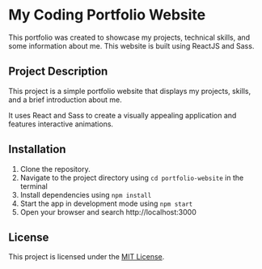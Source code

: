 # My Coding Portfolio Website

This portfolio was created to showcase my projects, technical skills, and some information about me. This website is built using ReactJS and Sass.

## Project Description

This project is a simple portfolio website that displays my projects, skills, and a brief introduction about me.

It uses React and Sass to create a visually appealing application and features interactive animations.

## Installation

1. Clone the repository.
2. Navigate to the project directory using ```cd portfolio-website``` in the terminal
3. Install dependencies using ```npm install```
4. Start the app in development mode using ```npm start```
5. Open your browser and search http://localhost:3000

## License

This project is licensed under the [MIT License](https://choosealicense.com/licenses/mit/).

